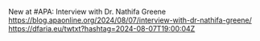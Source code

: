 New at #APA: Interview with Dr. Nathifa Greene https://blog.apaonline.org/2024/08/07/interview-with-dr-nathifa-greene/ https://dfaria.eu/twtxt?hashtag=2024-08-07T19:00:04Z